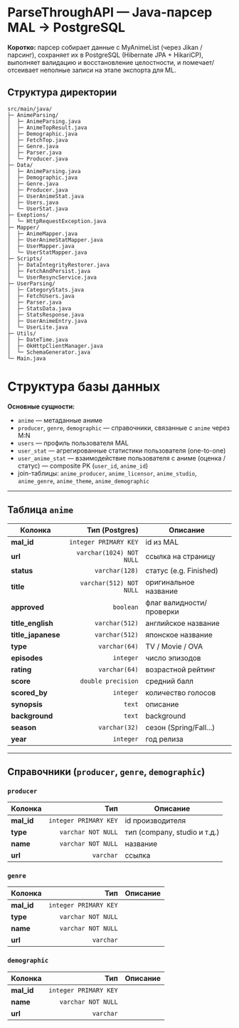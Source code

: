 # ParseThroughAPI — Java-парсер MAL → PostgreSQL

**Коротко:** парсер собирает данные с MyAnimeList (через Jikan / парсинг), сохраняет их в PostgreSQL (Hibernate JPA + HikariCP), выполняет валидацию и восстановление целостности, и помечает/отсеивает неполные записи на этапе экспорта для ML.

## Структура директории 
```
src/main/java/
├─ AnimeParsing/
│  ├─ AnimeParsing.java
│  ├─ AnimeTopResult.java
│  ├─ Demographic.java
│  ├─ FetchTop.java
│  ├─ Genre.java
│  ├─ Parser.java
│  └─ Producer.java
├─ Data/
│  ├─ AnimeParsing.java
│  ├─ Demographic.java
│  ├─ Genre.java
│  ├─ Producer.java
│  ├─ UserAnimeStat.java
│  ├─ Users.java
│  └─ UserStat.java
├─ Exeptions/           
│  └─ HttpRequestException.java
├─ Mapper/
│  ├─ AnimeMapper.java
│  ├─ UserAnimeStatMapper.java
│  ├─ UserMapper.java
│  └─ UserStatMapper.java
├─ Scripts/
│  ├─ DataIntegrityRestorer.java
│  ├─ FetchAndPersist.java
│  └─ UserResyncService.java
├─ UserParsing/
│  ├─ CategoryStats.java
│  ├─ FetchUsers.java
│  ├─ Parser.java
│  ├─ StatsData.java
│  ├─ StatsResponse.java
│  ├─ UserAnimeEntry.java
│  └─ UserLite.java
├─ Utils/
│  ├─ DateTime.java
│  ├─ OkHttpClientManager.java
│  └─ SchemaGenerator.java
└─ Main.java
```


# Структура базы данных

**Основные сущности:**

- `anime` — метаданные аниме  
- `producer`, `genre`, `demographic` — справочники, связанные с `anime` через M:N  
- `users` — профиль пользователя MAL  
- `user_stat` — агрегированные статистики пользователя (one-to-one)  
- `user_anime_stat` — взаимодействие пользователя с аниме (оценка / статус) — composite PK (`user_id`, `anime_id`)  
- join-таблицы: `anime_producer`, `anime_licensor`, `anime_studio`, `anime_genre`, `anime_theme`, `anime_demographic`

---

## Таблица `anime`

| Колонка | Тип (Postgres) | Описание |
|---|---:|---|
| **mal_id** | `integer PRIMARY KEY` | id из MAL |
| **url** | `varchar(1024) NOT NULL` | ссылка на страницу |
| **status** | `varchar(128)` | статус (e.g. Finished) |
| **title** | `varchar(512) NOT NULL` | оригинальное название |
| **approved** | `boolean` | флаг валидности/проверки |
| **title_english** | `varchar(512)` | английское название |
| **title_japanese** | `varchar(512)` | японское название |
| **type** | `varchar(64)` | TV / Movie / OVA |
| **episodes** | `integer` | число эпизодов |
| **rating** | `varchar(64)` | возрастной рейтинг |
| **score** | `double precision` | средний балл |
| **scored_by** | `integer` | количество голосов |
| **synopsis** | `text` | описание |
| **background** | `text` | background |
| **season** | `varchar(32)` | сезон (Spring/Fall...) |
| **year** | `integer` | год релиза |

---

## Справочники (`producer`, `genre`, `demographic`)

### `producer`

| Колонка | Тип | Описание |
|---|---:|---|
| **mal_id** | `integer PRIMARY KEY` | id производителя |
| **type** | `varchar NOT NULL` | тип (company, studio и т.д.) |
| **name** | `varchar NOT NULL` | название |
| **url** | `varchar` | ссылка |

### `genre`

| Колонка | Тип | Описание |
|---|---:|---|
| **mal_id** | `integer PRIMARY KEY` | 
| **type** | `varchar NOT NULL` | 
| **name** | `varchar NOT NULL` | 
| **url** | `varchar` | 

### `demographic`

| Колонка | Тип | Описание |
|---|---:|---|
| **mal_id** | `integer PRIMARY KEY` | 
| **name** | `varchar NOT NULL` | 
| **url** | `varchar` | 


